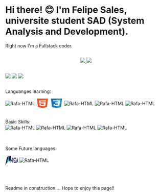 
# Hi there! 😊 I'm Felipe Sales, universite student SAD (System Analysis and Development).
Right now I'm a Fullstack coder. 
##
<div align="center">
  <a href="https://github.com/fikasales">
  <img height="180em" src="https://github-readme-stats.vercel.app/api?username=fikasales&show_icons=true&theme=midnight-purple&include_all_commits=true&count_private=true"/>
  <img height="180em" src="https://github-readme-stats.vercel.app/api/top-langs/?username=fikasales&layout=compact&langs_count=7&theme=midnight-purple"/>
</div>

##

<div> 
  <a href="https://www.instagram.com/lipemsales" target="_blank"><img src="https://img.shields.io/badge/-Instagram-%23E4405F?style=for-the-badge&logo=instagram&logoColor=white" target="_blank"></a>
  <a href = "mailto:lipesales@gmail.com"><img src="https://img.shields.io/badge/-Gmail-%23333?style=for-the-badge&logo=gmail&logoColor=white" target="_blank"></a>
  <a href="https://www.linkedin.com/in/felipemsales/" target="_blank"><img src="https://img.shields.io/badge/-LinkedIn-%230077B5?style=for-the-badge&logo=linkedin&logoColor=white" target="_blank"></a>  
</div>

##
Languanges learning:
<div>
  <img align="center" alt="Rafa-HTML" height="30" width="40" src="https://cdn.jsdelivr.net/gh/devicons/devicon/icons/java/java-original.svg" />
  <img align="center" alt="Rafa-HTML" height="30" width="40" src="https://raw.githubusercontent.com/devicons/devicon/master/icons/html5/html5-original.svg">
  <img align="center" alt="Rafa-CSS" height="30" width="40" src="https://raw.githubusercontent.com/devicons/devicon/master/icons/css3/css3-original.svg">
  <img align="center" alt="Rafa-HTML" height="30" width="40" src="https://cdn.jsdelivr.net/gh/devicons/devicon/icons/mysql/mysql-original.svg" />
  <img align="center" alt="Rafa-HTML" height="30" width="40" src="https://cdn.jsdelivr.net/gh/devicons/devicon/icons/php/php-original.svg" />
  <img align="center" alt="Rafa-HTML" height="30" width="40" src="https://cdn.jsdelivr.net/gh/devicons/devicon/icons/figma/figma-original.svg" />
</div>
<br><br>
Basic Skills:
<div>
  <img align="center" alt="Rafa-HTML" height="30" width="40" src="https://cdn.jsdelivr.net/gh/devicons/devicon/icons/c/c-original.svg" />
  <img align="center" alt="Rafa-HTML" height="30" width="40" src="https://cdn.jsdelivr.net/gh/devicons/devicon/icons/python/python-original.svg" />
  <img align="center" alt="Rafa-HTML" height="30" width="40" src="https://cdn.jsdelivr.net/gh/devicons/devicon/icons/canva/canva-original.svg" />
  <img align="center" alt="Rafa-HTML" height="30" width="40" src="https://cdn.jsdelivr.net/gh/devicons/devicon/icons/latex/latex-original.svg" />
</div>  
<br><br>

Some Future languages:
<div>
<img align="center" alt="Rafa-HTML" height="30" width="40" src="https://github.com/FikaSales/Html-CSS/blob/main/imagens/pegaicon.svg" />
<img align="center" alt="Rafa-HTML" height="30" width="40" src="https://cdn.jsdelivr.net/gh/devicons/devicon/icons/laravel/laravel-plain.svg" />
</div>
<br><br>

##
Readme in construction....
Hope to enjoy this page!!
